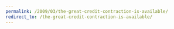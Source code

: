 ```yaml
---
permalink: /2009/03/the-great-credit-contraction-is-available/
redirect_to: /the-great-credit-contraction-is-available/
---
```

